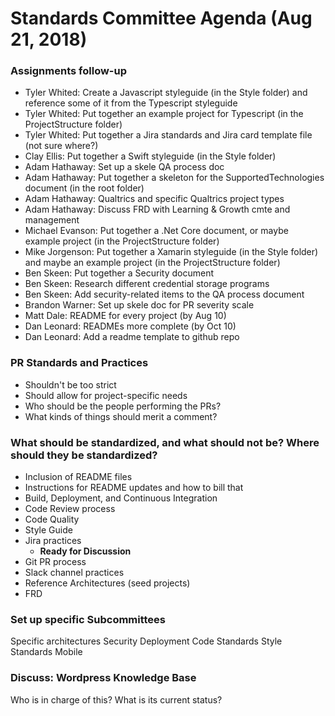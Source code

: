 # Standards Committee Agenda (Aug 21, 2018)

### Assignments follow-up

* Tyler Whited: Create a Javascript styleguide (in the Style folder) and reference some of it from the Typescript styleguide
* Tyler Whited: Put together an example project for Typescript (in the ProjectStructure folder)
* Tyler Whited: Put together a Jira standards and Jira card template file (not sure where?)
* Clay Ellis: Put together a Swift styleguide (in the Style folder)
* Adam Hathaway: Set up a skele QA process doc
* Adam Hathaway: Put together a skeleton for the SupportedTechnologies document (in the root folder)
* Adam Hathaway: Qualtrics and specific Qualtrics project types
* Adam Hathaway: Discuss FRD with Learning & Growth cmte and management
* Michael Evanson: Put together a .Net Core document, or maybe example project (in the ProjectStructure folder)
* Mike Jorgenson: Put together a Xamarin styleguide (in the Style folder) and maybe an example project (in the ProjectStructure folder)
* Ben Skeen: Put together a Security document
* Ben Skeen: Research different credential storage programs
* Ben Skeen: Add security-related items to the QA process document
* Brandon Warner: Set up skele doc for PR severity scale
* Matt Dale: README for every project (by Aug 10)
* Dan Leonard: READMEs more complete (by Oct 10)
* Dan Leonard: Add a readme template to github repo


### PR Standards and Practices

* Shouldn't be too strict
* Should allow for project-specific needs
* Who should be the people performing the PRs?
* What kinds of things should merit a comment?


### What should be standardized, and what should not be? Where should they be standardized?

* Inclusion of README files
* Instructions for README updates and how to bill that
* Build, Deployment, and Continuous Integration
* Code Review process
* Code Quality
* Style Guide
* Jira practices
  * __Ready for Discussion__
* Git PR process
* Slack channel practices
* Reference Architectures (seed projects)
* FRD


### Set up specific Subcommittees

Specific architectures
Security
Deployment
Code Standards
Style Standards
Mobile

### Discuss: Wordpress Knowledge Base
Who is in charge of this?
What is its current status?
